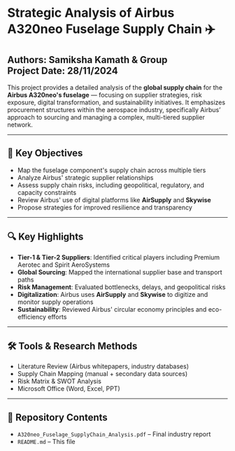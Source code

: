 # Strategic Analysis of Airbus A320neo Fuselage Supply Chain ✈️

**Authors:** Samiksha Kamath & Group  
**Project Date:** 28/11/2024
---

This project provides a detailed analysis of the **global supply chain** for the **Airbus A320neo's fuselage** — focusing on supplier strategies, risk exposure, digital transformation, and sustainability initiatives. It emphasizes procurement structures within the aerospace industry, specifically Airbus’ approach to sourcing and managing a complex, multi-tiered supplier network.

---

## 📌 Key Objectives

- Map the fuselage component's supply chain across multiple tiers  
- Analyze Airbus' strategic supplier relationships  
- Assess supply chain risks, including geopolitical, regulatory, and capacity constraints  
- Review Airbus' use of digital platforms like **AirSupply** and **Skywise**  
- Propose strategies for improved resilience and transparency

---

## 🔍 Key Highlights

- **Tier-1 & Tier-2 Suppliers**: Identified critical players including Premium Aerotec and Spirit AeroSystems  
- **Global Sourcing**: Mapped the international supplier base and transport paths  
- **Risk Management**: Evaluated bottlenecks, delays, and geopolitical risks  
- **Digitalization**: Airbus uses **AirSupply** and **Skywise** to digitize and monitor supply operations  
- **Sustainability**: Reviewed Airbus' circular economy principles and eco-efficiency efforts

---

## 🛠 Tools & Research Methods

- Literature Review (Airbus whitepapers, industry databases)  
- Supply Chain Mapping (manual + secondary data sources)  
- Risk Matrix & SWOT Analysis  
- Microsoft Office (Word, Excel, PPT)

---

## 📂 Repository Contents

- `A320neo_Fuselage_SupplyChain_Analysis.pdf` – Final industry report  
- `README.md` – This file  


